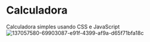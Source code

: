 # Calculadora
Calculadora simples usando CSS e JavaScript
![137057580-69903087-e91f-4399-af9a-d65f71bfa18c](https://user-images.githubusercontent.com/99426704/153474106-e51cac95-131f-484c-9242-21221c3ddfd7.png)
